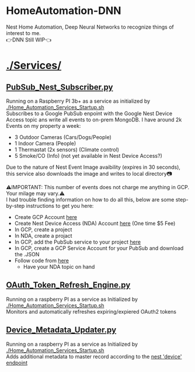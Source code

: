 # HomeAutomation-DNN
Nest Home Automation, Deep Neural Networks to recognize things of interest to me.  
:point_right:DNN Still WIP:point_left:

# [./Services/](https://github.com/darkmatter2222/HomeAutomation-DNN/tree/main/Services)
## [PubSub_Nest_Subscriber.py](https://github.com/darkmatter2222/HomeAutomation-DNN/blob/main/Services/PubSub_Nest_Subscriber.py)
Running on a Raspberry PI 3b+ as a service as initialized by [./Home_Automation_Services_Startup.sh](https://github.com/darkmatter2222/HomeAutomation-DNN/blob/main/Home_Automation_Services_Startup.sh)  
Subscribes to a Google PubSub enpoint with the Google Nest Device Access topic ans write all events to on-prem MongoDB. I have around 2k Events on my property a week:  
  - 3 Outdoor Cameras (Cars/Dogs/People)  
  - 1 Indoor Camera (People)  
  - 1 Thermastat (2x sensors) (Climate control)    
  - 5 Smoke/CO (Info)  (not yet available in Nest Device Access?)  
  
Due to the nature of Nest Event Image avaibility (expires in 30 seconds), this service also downloads the image and writes to local directory:camera:  

:warning:IMPORTANT: This number of events does not charge me anything in GCP. Your milage may vary.:warning:  
I had trouble finding information on how to do all this, below are some step-by-step instructions to get you here:  
  - Create GCP Account [here](https://cloud.google.com/)  
  - Create Nest Device Access (NDA) Account [here](https://developers.google.com/nest/device-access) (One time $5 Fee)  
  - In GCP, create a project  
  - In NDA, create a projact  
  - In GCP, add the PubSub service to your project [here](https://console.cloud.google.com/apis/api/pubsub.googleapis.com)  
  - In GCP, create a GCP Service Account for your PubSub and download the .JSON  
  - Follow code from [here](https://github.com/darkmatter2222/HomeAutomation-DNN/blob/5623760d1d94108ab09f4cb5dd54dba1c4661c15/Services/PubSub_Nest_Subscriber.py#L90)  
    - Have your NDA topic on hand  

## [OAuth_Token_Refresh_Engine.py](https://github.com/darkmatter2222/HomeAutomation-DNN/blob/main/Services/OAuth_Token_Refresh_Engine.py)  
Running on a raspberry PI as a service as Initialized by [./Home_Automation_Services_Startup.sh](https://github.com/darkmatter2222/HomeAutomation-DNN/blob/main/Home_Automation_Services_Startup.sh)  
Monitors and automatically refreshes expiring/expiered OAuth2 tokens

## [Device_Metadata_Updater.py](https://github.com/darkmatter2222/HomeAutomation-DNN/blob/main/Services/Device_Metadata_Updater.py)  
Running on a raspberry PI as a service as Initialized by [./Home_Automation_Services_Startup.sh](https://github.com/darkmatter2222/HomeAutomation-DNN/blob/main/Home_Automation_Services_Startup.sh)  
Adds additional metadata to master record according to the [nest 'device' endpoint](https://developers.google.com/nest/device-access/api)  
